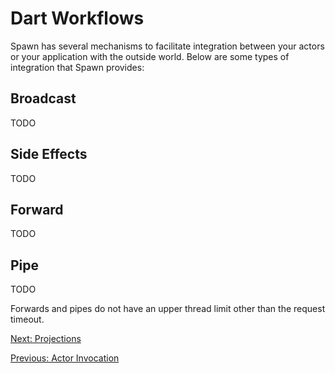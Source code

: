 # Dart Workflows

Spawn has several mechanisms to facilitate integration between your actors or your application with the outside world. Below are some types of integration that Spawn provides:

## Broadcast

TODO

## Side Effects

TODO

## Forward

TODO

## Pipe

TODO

Forwards and pipes do not have an upper thread limit other than the request timeout.

[Next: Projections](projections.md)

[Previous: Actor Invocation](actor_invocation.md)